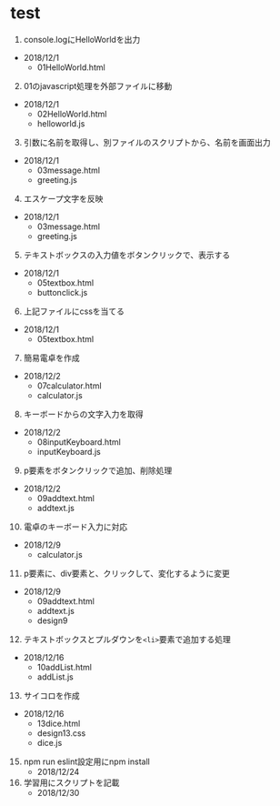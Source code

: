 # test
1. console.logにHelloWorldを出力
  - 2018/12/1
    - 01HelloWorld.html
2. 01のjavascript処理を外部ファイルに移動
  - 2018/12/1
    - 02HelloWorld.html
    - helloworld.js
3. 引数に名前を取得し、別ファイルのスクリプトから、名前を画面出力
  - 2018/12/1
    - 03message.html
    - greeting.js
4. エスケープ文字を反映
  - 2018/12/1
    - 03message.html
    - greeting.js
5. テキストボックスの入力値をボタンクリックで、表示する
  - 2018/12/1
    - 05textbox.html
    - buttonclick.js
6. 上記ファイルにcssを当てる
  - 2018/12/1
    - 05textbox.html
7. 簡易電卓を作成
  - 2018/12/2
    - 07calculator.html
    - calculator.js
8. キーボードからの文字入力を取得
  - 2018/12/2
    - 08inputKeyboard.html
    - inputKeyboard.js
9. p要素をボタンクリックで追加、削除処理
  - 2018/12/2
    - 09addtext.html
    - addtext.js
10. 電卓のキーボード入力に対応
  - 2018/12/9
    - calculator.js
11. p要素に、div要素と、クリックして、変化するように変更
  - 2018/12/9
    - 09addtext.html
    - addtext.js
    - design9
12. テキストボックスとプルダウンを`<li>`要素で追加する処理
  - 2018/12/16
    - 10addList.html
    - addList.js
13. サイコロを作成
  - 2018/12/16
    - 13dice.html
    - design13.css
    - dice.js
15. npm run eslint設定用にnpm install
    - 2018/12/24
16. 学習用にスクリプトを記載
    - 2018/12/30

